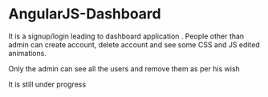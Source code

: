 # AngularJS-Dashboard
It is a signup/login leading to dashboard application . 
People other than admin can create account, delete account and see some CSS and JS edited animations.

Only the admin can see all the users and remove them as per his wish




It is still under progress
